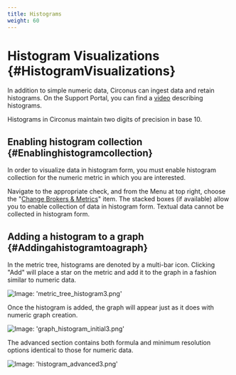 ```yaml
---
title: Histograms
weight: 60
---
```


# Histogram Visualizations {#HistogramVisualizations}
In addition to simple numeric data, Circonus can ingest data and retain histograms. On the Support Portal, you can find a [video](https://support.circonus.com/solution/articles/6000044550-video-all-about-histograms) describing histograms.

Histograms in Circonus maintain two digits of precision in base 10. 

## Enabling histogram collection {#Enablinghistogramcollection}
In order to visualize data in histogram form, you must enable histogram collection for the numeric metric in which you are interested.

Navigate to the appropriate check, and from the Menu at top right, choose the "[Change Brokers & Metrics](/circonus/checks/edit/#Changingmetriccollection)" item. The stacked boxes (if available) allow you to enable collection of data in histogram form. Textual data cannot be collected in histogram form.


## Adding a histogram to a graph {#Addingahistogramtoagraph}
In the metric tree, histograms are denoted by a multi-bar icon.  Clicking "Add" will place a star on the metric and add it to the graph in a fashion similar to numeric data.

![Image: 'metric_tree_histogram3.png'](/images/circonus/metric_tree_histogram3.png)

Once the histogram is added, the graph will appear just as it does with numeric graph creation.

![Image: 'graph_histogram_initial3.png'](/images/circonus/graph_histogram_initial3.png)

The advanced section contains both formula and minimum resolution options identical to those for numeric data.

![Image: 'histogram_advanced3.png'](/images/circonus/histogram_advanced3.png)
